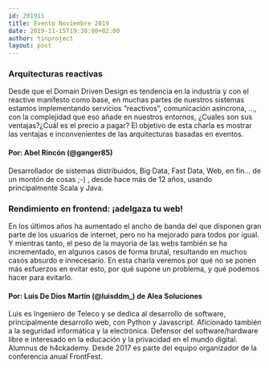 ```yaml
---
id: 201911
title: Evento Noviembre 2019
date: 2019-11-15T19:30:00+02:00
author: tinproject
layout: post
---
```



### **Arquitecturas reactivas** 
Desde que el Domain Driven Design es tendencia en la industria y con el reactive manifesto como base, en muchas partes de nuestros sistemas estamos implementando servicios “reactivos”, comunicación asíncrona, …, con la complejidad que eso añade en nuestros entornos, ¿Cuales son sus ventajas?¿Cuál es el precio a pagar?
El objetivo de esta charla es mostrar las ventajas e inconvenientes de las arquitecturas basadas en eventos.

#### **Por:** Abel Rincón (@ganger85)
Desarrollador de sistemas distribuidos, Big Data, Fast Data, Web, en fin... de un montón de cosas ;-) , desde hace más de 12 años, usando principalmente Scala y Java.


### **Rendimiento en frontend: ¡adelgaza tu web!**
En los últimos años ha aumentado el ancho de banda del que disponen gran parte de los usuarios de internet, pero no ha mejorado para todos por igual. Y mientras tanto, el peso de la mayoría de las webs también se ha incrementado, en algunos casos de forma brutal, resultando en muchos casos absurdo e innecesario. En esta charla veremos por qué no se ponen más esfuerzos en evitar esto, por qué supone un problema, y qué podemos hacer para evitarlo.

#### **Por:** Luis De Dios Martín (@luisddm_) de Alea Soluciones
Luis es Ingeniero de Teleco y se dedica al desarrollo de software, principalmente desarrollo web, con Python y Javascript. Aficionado también a la seguridad informática y la electrónica. Defensor del software/hardware libre e interesado en la educación y la privacidad en el mundo digital. Alumnus de h4ckademy. Desde 2017 es parte del equipo organizador de la conferencia anual FrontFest.

